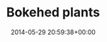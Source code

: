---
title:		"Bokehed plants"
type:		"photos"
mediatype:		"upload"
location:		"Berlin, Germany"
date:		"2014-05-29 20:59:38+00:00"
album:		"nature"
filename:		"balcony-plants.md"
series:		"plants"
cl_public_id:		"nature/balcony-plants"
cl_version:		1497005030
format:		"tiff"
bytes:		4712332
width:		2158
height:		1440
colours:
- "#331E1A"
- "#74493A"
- "#C2C2CE"
- "#807370"
- "#734642"
- "#353C23"
- "#6A6E5D"
- "#34302C"
- "#2B3724"
- "#363337"
- "#646E5E"
- "#566041"
- "#86848F"
- "#897D86"
- "#3F3929"
- "#C2B9C1"
- "#383F37"
exposure_mode:		"Auto"
program:		"Aperture-priority AE"
aperture:		"2.0"
focal_length:		"50.0 mm"
iso:		"200"
shutter_speed:		"1/125"
metering:		"Multi-segment"
flash:		"Off, Did not fire"
white_balance:		"Custom"
colour_temp:		"7100"
has_crop:		"false"
orientation:		"Horizontal (normal)"
camera_model:		"NIKON D800"
lens_info:		"0mm f/0"
artist:		"No artist info"
x_resolution:		"300"
y_resolution:		"300"
---